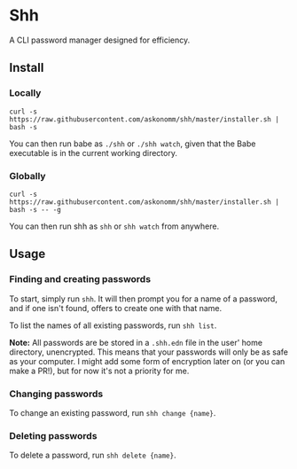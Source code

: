 # Shh

A CLI password manager designed for efficiency.

## Install

### Locally

```shell
curl -s https://raw.githubusercontent.com/askonomm/shh/master/installer.sh | bash -s
```

You can then run babe as `./shh` or `./shh watch`, given that the Babe executable is in the current working directory.

### Globally

```shell
curl -s https://raw.githubusercontent.com/askonomm/shh/master/installer.sh | bash -s -- -g
```

You can then run shh as `shh` or `shh watch` from anywhere.

## Usage

### Finding and creating passwords

To start, simply run `shh`. It will then prompt you for a name of a password, and if one isn't found, offers to create
one with that name.

To list the names of all existing passwords, run `shh list`.

**Note:** All passwords are be stored in a `.shh.edn` file in the user' home directory, unencrypted. This means that
your passwords will only be as safe as your computer. I might add some form of encryption later on (or you can make a
PR!), but for now it's not a priority for me.

### Changing passwords

To change an existing password, run `shh change {name}`.

### Deleting passwords

To delete a password, run `shh delete {name}`.

